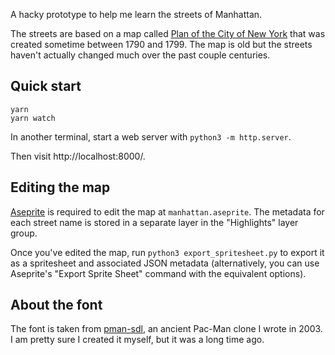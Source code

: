 A hacky prototype to help me learn the streets of Manhattan.

The streets are based on a map called [Plan of the City of New York][plan]
that was created sometime between 1790 and 1799. The map is old but the
streets haven't actually changed much over the past couple centuries.

## Quick start

```
yarn
yarn watch
```

In another terminal, start a web server with `python3 -m http.server`.

Then visit http://localhost:8000/.

## Editing the map

[Aseprite][] is required to edit the map at `manhattan.aseprite`. The metadata
for each street name is stored in a separate layer in the "Highlights" layer group.

Once you've edited the map, run `python3 export_spritesheet.py` to export it
as a spritesheet and associated JSON metadata (alternatively, you can use
Aseprite's "Export Sprite Sheet" command with the equivalent options).

## About the font

The font is taken from [pman-sdl][], an ancient Pac-Man clone I wrote in 2003. I
am pretty sure I created it myself, but it was a long time ago.

[plan]: https://digitalcollections.nypl.org/items/5e66b3e8-e8ff-d471-e040-e00a180654d7
[Aseprite]: https://www.aseprite.org/
[pman-sdl]: https://github.com/toolness/pman-sdl/
